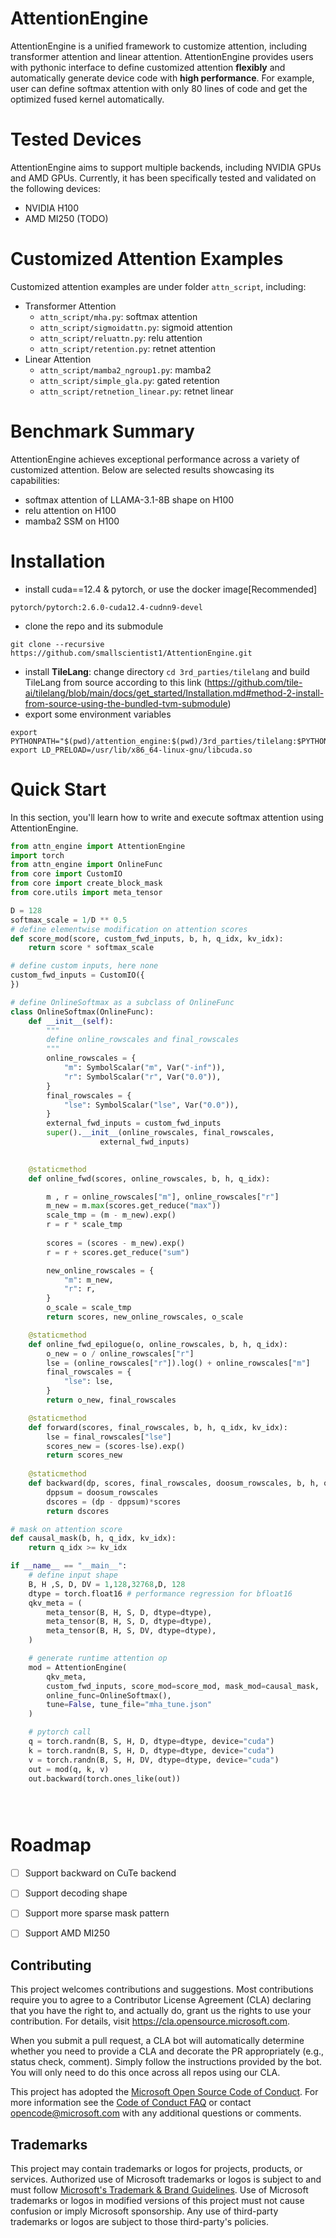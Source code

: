 # AttentionEngine

AttentionEngine is a unified framework to customize attention, including transformer attention and linear attention. AttentionEngine provides users with pythonic interface to define customized attention **flexibly** and automatically generate device code with **high performance**. For example,  user can define softmax attention with only 80 lines of code and get the optimized fused kernel automatically.

# Tested Devices

AttentionEngine aims to support multiple backends, including NVIDIA GPUs and AMD GPUs. Currently, it has been specifically tested and validated on the following devices:
- NVIDIA H100
- AMD MI250 (TODO)

# Customized Attention Examples

Customized attention examples are under folder `attn_script`, including:
+ Transformer Attention
    - `attn_script/mha.py`: softmax attention
    - `attn_script/sigmoidattn.py`: sigmoid attention
    - `attn_script/reluattn.py`: relu attention
    - `attn_script/retention.py`: retnet attention
+ Linear Attention
    - `attn_script/mamba2_ngroup1.py`: mamba2
    - `attn_script/simple_gla.py`: gated retention
    - `attn_script/retnetion_linear.py`: retnet linear

# Benchmark Summary

AttentionEngine achieves exceptional performance across a variety of customized attention. Below are selected results showcasing its capabilities:
- softmax attention of LLAMA-3.1-8B shape on H100
- relu attention on H100
- mamba2 SSM on H100


# Installation
- install cuda==12.4 & pytorch, or use the docker image[Recommended]
```
pytorch/pytorch:2.6.0-cuda12.4-cudnn9-devel
```
- clone the repo and its submodule
```
git clone --recursive https://github.com/smallscientist1/AttentionEngine.git
```
- install **TileLang**: change directory `cd 3rd_parties/tilelang` and build TileLang from source according to this link (https://github.com/tile-ai/tilelang/blob/main/docs/get_started/Installation.md#method-2-install-from-source-using-the-bundled-tvm-submodule)
- export some environment variables
```
export PYTHONPATH="$(pwd)/attention_engine:$(pwd)/3rd_parties/tilelang:$PYTHONPATH"
export LD_PRELOAD=/usr/lib/x86_64-linux-gnu/libcuda.so
```

# Quick Start

In this section, you'll learn how to write and execute softmax attention using AttentionEngine.

```python
from attn_engine import AttentionEngine
import torch
from attn_engine import OnlineFunc
from core import CustomIO
from core import create_block_mask
from core.utils import meta_tensor

D = 128
softmax_scale = 1/D ** 0.5
# define elementwise modification on attention scores
def score_mod(score, custom_fwd_inputs, b, h, q_idx, kv_idx):
    return score * softmax_scale

# define custom inputs, here none
custom_fwd_inputs = CustomIO({
})

# define OnlineSoftmax as a subclass of OnlineFunc
class OnlineSoftmax(OnlineFunc):
    def __init__(self):
        """
        define online_rowscales and final_rowscales
        """
        online_rowscales = {
            "m": SymbolScalar("m", Var("-inf")),
            "r": SymbolScalar("r", Var("0.0")),
        }
        final_rowscales = {
            "lse": SymbolScalar("lse", Var("0.0")),
        }
        external_fwd_inputs = custom_fwd_inputs
        super().__init__(online_rowscales, final_rowscales,
                    external_fwd_inputs)
    

    @staticmethod
    def online_fwd(scores, online_rowscales, b, h, q_idx):

        m , r = online_rowscales["m"], online_rowscales["r"]
        m_new = m.max(scores.get_reduce("max"))
        scale_tmp = (m - m_new).exp()
        r = r * scale_tmp
        
        scores = (scores - m_new).exp()
        r = r + scores.get_reduce("sum")

        new_online_rowscales = {
            "m": m_new,
            "r": r,
        }
        o_scale = scale_tmp
        return scores, new_online_rowscales, o_scale

    @staticmethod
    def online_fwd_epilogue(o, online_rowscales, b, h, q_idx):
        o_new = o / online_rowscales["r"]
        lse = (online_rowscales["r"]).log() + online_rowscales["m"]
        final_rowscales = {
            "lse": lse,
        }
        return o_new, final_rowscales

    @staticmethod
    def forward(scores, final_rowscales, b, h, q_idx, kv_idx):
        lse = final_rowscales["lse"]
        scores_new = (scores-lse).exp()
        return scores_new
    
    @staticmethod
    def backward(dp, scores, final_rowscales, doosum_rowscales, b, h, q_idx, kv_idx):
        dppsum = doosum_rowscales
        dscores = (dp - dppsum)*scores
        return dscores

# mask on attention score
def causal_mask(b, h, q_idx, kv_idx):
    return q_idx >= kv_idx

if __name__ == "__main__":
    # define input shape
    B, H ,S, D, DV = 1,128,32768,D, 128
    dtype = torch.float16 # performance regression for bfloat16
    qkv_meta = (
        meta_tensor(B, H, S, D, dtype=dtype),
        meta_tensor(B, H, S, D, dtype=dtype),
        meta_tensor(B, H, S, DV, dtype=dtype),
    )

    # generate runtime attention op
    mod = AttentionEngine(
        qkv_meta,
        custom_fwd_inputs, score_mod=score_mod, mask_mod=causal_mask,
        online_func=OnlineSoftmax(),
        tune=False, tune_file="mha_tune.json"
    )

    # pytorch call
    q = torch.randn(B, S, H, D, dtype=dtype, device="cuda")
    k = torch.randn(B, S, H, D, dtype=dtype, device="cuda")
    v = torch.randn(B, S, H, DV, dtype=dtype, device="cuda")
    out = mod(q, k, v)
    out.backward(torch.ones_like(out))


    
```

# Roadmap
- [ ] Support backward on CuTe backend 
- [ ] Support decoding shape
- [ ] Support more sparse mask pattern
- [ ] Support AMD MI250


## Contributing

This project welcomes contributions and suggestions.  Most contributions require you to agree to a
Contributor License Agreement (CLA) declaring that you have the right to, and actually do, grant us
the rights to use your contribution. For details, visit https://cla.opensource.microsoft.com.

When you submit a pull request, a CLA bot will automatically determine whether you need to provide
a CLA and decorate the PR appropriately (e.g., status check, comment). Simply follow the instructions
provided by the bot. You will only need to do this once across all repos using our CLA.

This project has adopted the [Microsoft Open Source Code of Conduct](https://opensource.microsoft.com/codeofconduct/).
For more information see the [Code of Conduct FAQ](https://opensource.microsoft.com/codeofconduct/faq/) or
contact [opencode@microsoft.com](mailto:opencode@microsoft.com) with any additional questions or comments.

## Trademarks

This project may contain trademarks or logos for projects, products, or services. Authorized use of Microsoft 
trademarks or logos is subject to and must follow 
[Microsoft's Trademark & Brand Guidelines](https://www.microsoft.com/en-us/legal/intellectualproperty/trademarks/usage/general).
Use of Microsoft trademarks or logos in modified versions of this project must not cause confusion or imply Microsoft sponsorship.
Any use of third-party trademarks or logos are subject to those third-party's policies.
